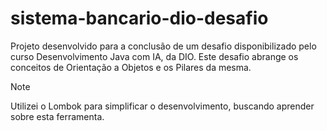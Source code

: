 # sistema-bancario-dio-desafio
Projeto desenvolvido para a conclusão de um desafio disponibilizado pelo curso Desenvolvimento Java com IA, da DIO. Este desafio abrange os conceitos de Orientação a Objetos e os Pilares da mesma.

> [!NOTE]
> Utilizei o Lombok para simplificar o desenvolvimento, buscando aprender sobre esta ferramenta.
